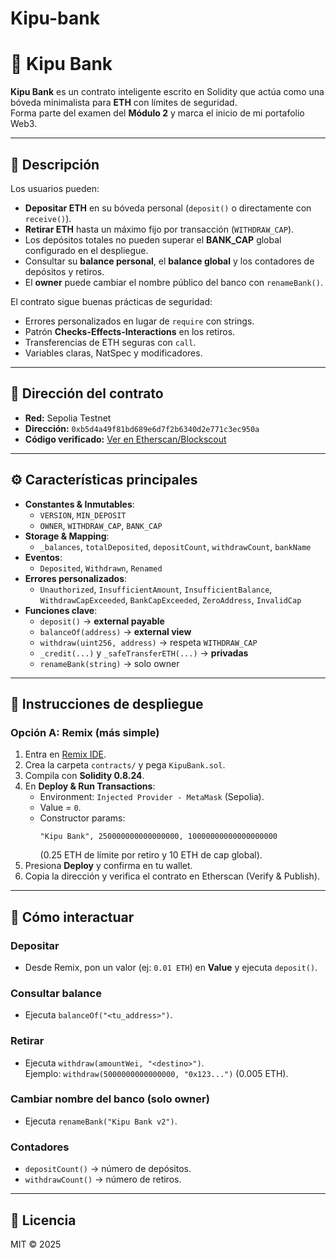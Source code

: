 # Kipu-bank
# 🏦 Kipu Bank

**Kipu Bank** es un contrato inteligente escrito en Solidity que actúa como una bóveda minimalista para **ETH** con límites de seguridad.  
Forma parte del examen del **Módulo 2** y marca el inicio de mi portafolio Web3.

---

## 🚀 Descripción

Los usuarios pueden:

- **Depositar ETH** en su bóveda personal (`deposit()` o directamente con `receive()`).
- **Retirar ETH** hasta un máximo fijo por transacción (`WITHDRAW_CAP`).
- Los depósitos totales no pueden superar el **BANK_CAP** global configurado en el despliegue.
- Consultar su **balance personal**, el **balance global** y los contadores de depósitos y retiros.
- El **owner** puede cambiar el nombre público del banco con `renameBank()`.

El contrato sigue buenas prácticas de seguridad:
- Errores personalizados en lugar de `require` con strings.
- Patrón **Checks-Effects-Interactions** en los retiros.
- Transferencias de ETH seguras con `call`.
- Variables claras, NatSpec y modificadores.

---

## 📌 Dirección del contrato

- **Red:** Sepolia Testnet  
- **Dirección:** `0xb5d4a49f81bd689e6d7f2b6340d2e771c3ec950a`  
- **Código verificado:** [Ver en Etherscan/Blockscout](https://sepolia.etherscan.io/address/0xb5d4a49f81b689e6d7f2b6340d2e771c3ec950a0)  

---

## ⚙️ Características principales

- **Constantes & Inmutables**:
  - `VERSION`, `MIN_DEPOSIT`
  - `OWNER`, `WITHDRAW_CAP`, `BANK_CAP`
- **Storage & Mapping**:
  - `_balances`, `totalDeposited`, `depositCount`, `withdrawCount`, `bankName`
- **Eventos**:
  - `Deposited`, `Withdrawn`, `Renamed`
- **Errores personalizados**:
  - `Unauthorized`, `InsufficientAmount`, `InsufficientBalance`, `WithdrawCapExceeded`, `BankCapExceeded`, `ZeroAddress`, `InvalidCap`
- **Funciones clave**:
  - `deposit()` → **external payable**
  - `balanceOf(address)` → **external view**
  - `withdraw(uint256, address)` → respeta `WITHDRAW_CAP`
  - `_credit(...)` y `_safeTransferETH(...)` → **privadas**
  - `renameBank(string)` → solo owner

---

## 📖 Instrucciones de despliegue

### Opción A: Remix (más simple)

1. Entra en [Remix IDE](https://remix.ethereum.org/).
2. Crea la carpeta `contracts/` y pega `KipuBank.sol`.
3. Compila con **Solidity 0.8.24**.
4. En **Deploy & Run Transactions**:
   - Environment: `Injected Provider - MetaMask` (Sepolia).
   - Value = `0`.
   - Constructor params:  
     ```
     "Kipu Bank", 250000000000000000, 10000000000000000000
     ```
     (0.25 ETH de límite por retiro y 10 ETH de cap global).
5. Presiona **Deploy** y confirma en tu wallet.
6. Copia la dirección y verifica el contrato en Etherscan (Verify & Publish).

---

## 🧪 Cómo interactuar

### Depositar
- Desde Remix, pon un valor (ej: `0.01 ETH`) en **Value** y ejecuta `deposit()`.

### Consultar balance
- Ejecuta `balanceOf("<tu_address>")`.

### Retirar
- Ejecuta `withdraw(amountWei, "<destino>")`.  
  Ejemplo: `withdraw(5000000000000000, "0x123...")` (0.005 ETH).

### Cambiar nombre del banco (solo owner)
- Ejecuta `renameBank("Kipu Bank v2")`.

### Contadores
- `depositCount()` → número de depósitos.  
- `withdrawCount()` → número de retiros.  

---

## 📄 Licencia

MIT © 2025
